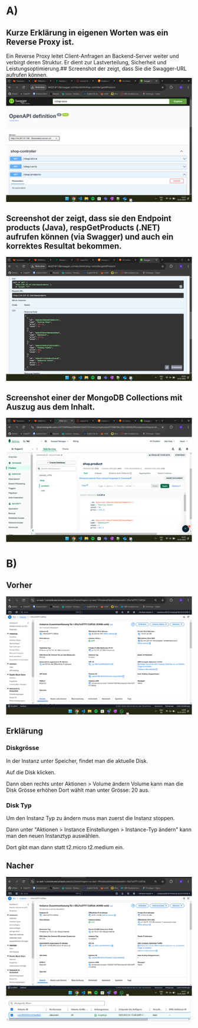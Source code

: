 # A)
## Kurze Erklärung in eigenen Worten was ein Reverse Proxy ist.
Ein Reverse Proxy leitet Client-Anfragen an Backend-Server weiter und verbirgt deren Struktur. Er dient zur Lastverteilung, Sicherheit und Leistungsoptimierung.## Screenshot der zeigt, dass Sie die Swagger-URL aufrufen können.
![alt swagger](img/swagger.png)

## Screenshot der zeigt, dass sie den Endpoint products (Java), respGetProducts (.NET) aufrufen können (via Swagger) und auch ein korrektes Resultat bekommen.
![alt products](img/products.png)

## Screenshot einer der MongoDB Collections mit Auszug aus dem Inhalt.
![alt mongo](img/mongo.png)

# B)
## Vorher
![alt vorher](img/vorher.png)

## Erklärung
### Diskgrösse
In der Instanz unter Speicher, findet man die aktuelle Disk.

Auf die Disk klicken.

Dann oben rechts unter Aktionen > Volume ändern Volume kann man die Disk Grösse erhöhen
Dort wählt man unter Grösse: 20 aus.

### Disk Typ
Um den Instanz Typ zu ändern muss man zuerst die Instanz stoppen.

Dann unter "Aktionen > Instance Einstellungen > Instance-Typ ändern" kann man den neuen Instanztyp auswählen.

Dort gibt man dann statt t2.micro t2.medium ein.

## Nacher
![alt nachher](img/nachher.png)
![alt 20](img/20.png)


